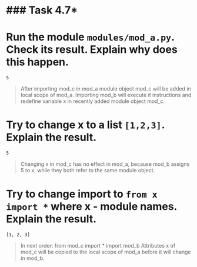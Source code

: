 # ### Task 4.7*
# Run the module `modules/mod_a.py`. Check its result. Explain why does this happen.
    5
> After importing mod_c in mod_a module object mod_c will be added in local scope of mod_a. Importing mod_b
> will execute it instructions and redefine variable x in recently added module object mod_c. 

# Try to change x to a list `[1,2,3]`. Explain the result.
    5
> Changing x in mod_c has no effect in mod_a, because mod_b assigns 5 to x, while they both refer 
> to the same module object.

# Try to change import to `from x import *` where x - module names. Explain the result.
    [1, 2, 3]
> In next order:
>               from mod_c import *
>               import mod_b
> Attributes x of mod_c will be copied to the local scope of mod_a before it will change in mod_b.